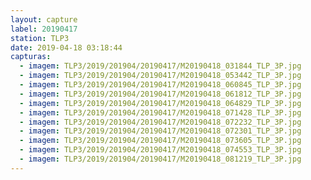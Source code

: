 ```yaml
---
layout: capture
label: 20190417
station: TLP3
date: 2019-04-18 03:18:44
capturas:
  - imagem: TLP3/2019/201904/20190417/M20190418_031844_TLP_3P.jpg
  - imagem: TLP3/2019/201904/20190417/M20190418_053442_TLP_3P.jpg
  - imagem: TLP3/2019/201904/20190417/M20190418_060845_TLP_3P.jpg
  - imagem: TLP3/2019/201904/20190417/M20190418_061812_TLP_3P.jpg
  - imagem: TLP3/2019/201904/20190417/M20190418_064829_TLP_3P.jpg
  - imagem: TLP3/2019/201904/20190417/M20190418_071428_TLP_3P.jpg
  - imagem: TLP3/2019/201904/20190417/M20190418_072232_TLP_3P.jpg
  - imagem: TLP3/2019/201904/20190417/M20190418_072301_TLP_3P.jpg
  - imagem: TLP3/2019/201904/20190417/M20190418_073605_TLP_3P.jpg
  - imagem: TLP3/2019/201904/20190417/M20190418_074553_TLP_3P.jpg
  - imagem: TLP3/2019/201904/20190417/M20190418_081219_TLP_3P.jpg
---
```

